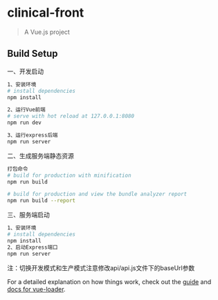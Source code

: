 # clinical-front

> A Vue.js project

## Build Setup
一、开发启动
``` bash
1、安装环境
# install dependencies
npm install

2、运行Vue前端
# serve with hot reload at 127.0.0.1:8080
npm run dev

3、运行express后端
npm run server
```

二、生成服务端静态资源
```bash
打包命令
# build for production with minification
npm run build

# build for production and view the bundle analyzer report
npm run build --report
```

三、服务端启动
```bash
1、安装环境
# install dependencies
npm install
2、启动Express端口
npm run server
```
注：切换开发模式和生产模式注意修改api/api.js文件下的baseUrl参数

For a detailed explanation on how things work, check out the [guide](http://vuejs-templates.github.io/webpack/) and [docs for vue-loader](http://vuejs.github.io/vue-loader).
